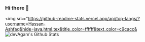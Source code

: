 ### Hi there 👋
 <img src="https://github-readme-stats.vercel.app/api/top-langs/?username=Hassan-Ashfaq&hide=java,html,tex&title_color=ffffff&text_color=c9cacc&
<img align="left" alt="devAgam's Github Stats" src="https://github-readme-stats.vercel.app/api?username=MatrixUsman&show_icons=true&hide_border=true" />
